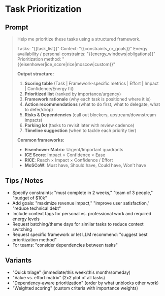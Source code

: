 # Task Prioritization

## Prompt
> Help me prioritize these tasks using a structured framework.
>
> Tasks: "{{task_list}}"
> Context: "{{constraints_or_goals}}"
> Energy availability / personal constraints: "{{energy_windows|obligations}}"
> Prioritization method: "{{eisenhower|ice_score|rice|moscow|custom}}"
>
> **Output structure:**
> 1. **Scoring table** (Task | Framework-specific metrics | Effort | Impact | Confidence/Energy fit)
> 2. **Prioritized list** (ranked by importance/urgency)
> 3. **Framework rationale** (why each task is positioned where it is)
> 4. **Action recommendations** (what to do first, what to delegate, what to defer/drop)
> 5. **Risks & Dependencies** (call out blockers, upstream/downstream impacts)
> 6. **Parking lot** (tasks to revisit later with review cadence)
> 7. **Timeline suggestion** (when to tackle each priority tier)
>
> **Common frameworks:**
> - **Eisenhower Matrix**: Urgent/Important quadrants
> - **ICE Score**: Impact × Confidence × Ease
> - **RICE**: Reach × Impact × Confidence / Effort
> - **MoSCoW**: Must have, Should have, Could have, Won't have

## Tips / Notes
- Specify constraints: "must complete in 2 weeks," "team of 3 people," "budget of $10k"
- Add goals: "maximize revenue impact," "improve user satisfaction," "reduce technical debt"
- Include context tags for personal vs. professional work and required energy levels
- Request batching/theme days for similar tasks to reduce context switching
- Request specific framework or let LLM recommend: "suggest best prioritization method"
- For teams: "consider dependencies between tasks"

## Variants
- "Quick triage" (immediate/this week/this month/someday)
- "Value vs. effort matrix" (2x2 plot of all tasks)
- "Dependency-aware prioritization" (order by what unblocks other work)
- "Weighted scoring" (custom criteria with importance weights)
